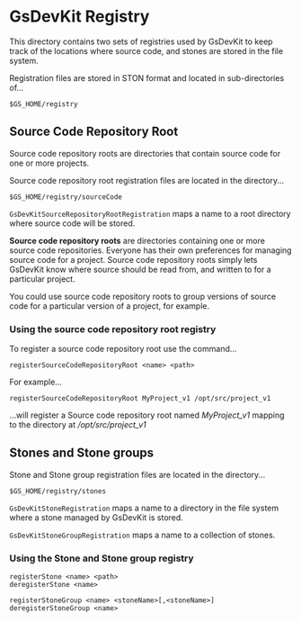 # GsDevKit Registry

This directory contains two sets of registries used by GsDevKit to keep track of the locations where source code, and stones are stored in the file system.

Registration files are stored in STON format and located in sub-directories of...
```
$GS_HOME/registry
```

## Source Code Repository Root

Source code repository roots are directories that contain source code for one or more projects.

Source code repository root registration files are located in the directory...

```
$GS_HOME/registry/sourceCode
```

`GsDevKitSourceRepositoryRootRegistration` maps a name to a root directory where source code will be stored.

**Source code repository roots** are directories containing one or more source code repositories. Everyone has their own preferences for managing source code for a project. Source code repository roots simply lets GsDevKit know where source should be read from, and written to for a particular project.

You could use source code repository roots to group versions of source code for a particular version of a project, for example.

### Using the source code repository root registry

To register a source code repository root use the command...
```
registerSourceCodeRepositoryRoot <name> <path>
```
For example...
```
registerSourceCodeRepositoryRoot MyProject_v1 /opt/src/project_v1
```
...will register a Source code repository root named *MyProject_v1* mapping to the directory at */opt/src/project_v1*

## Stones and Stone groups

Stone and Stone group registration files are located in the directory...

```
$GS_HOME/registry/stones
```

`GsDevKitStoneRegistration` maps a name to a directory in the file system where a stone managed by GsDevKit is stored.

`GsDevKitStoneGroupRegistration` maps a name to a collection of stones.

### Using the Stone and Stone group registry

```
registerStone <name> <path>
deregisterStone <name>
```

```
registerStoneGroup <name> <stoneName>[,<stoneName>]
deregisterStoneGroup <name>
```
